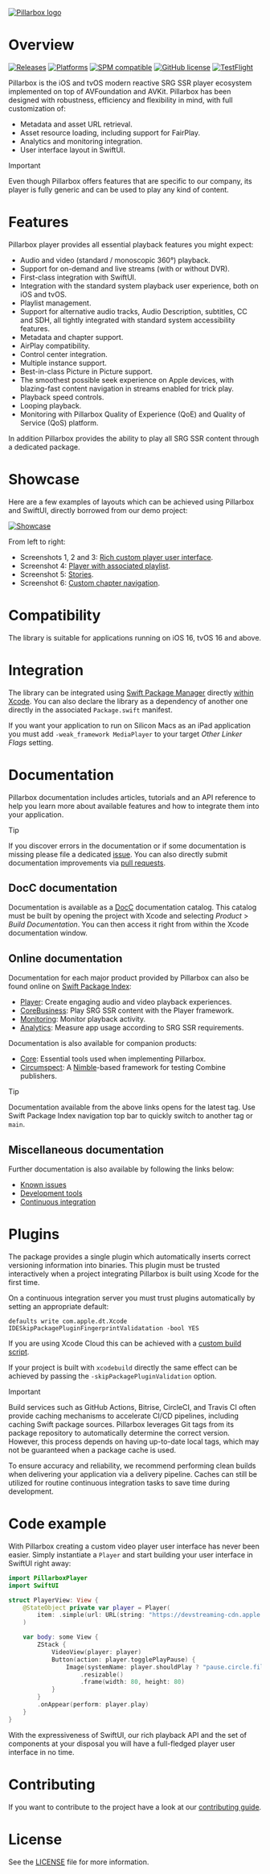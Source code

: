 <!-- markdownlint-disable-next-line MD041 -->
[![Pillarbox logo](docs/README-images/logo.jpg)](https://github.com/SRGSSR/pillarbox-apple)

# Overview

[![Releases](https://img.shields.io/endpoint?url=https%3A%2F%2Fswiftpackageindex.com%2Fapi%2Fpackages%2FSRGSSR%2Fpillarbox-apple%2Fbadge%3Ftype%3Dswift-versions)](https://swiftpackageindex.com/SRGSSR/pillarbox-apple) [![Platforms](https://img.shields.io/endpoint?url=https%3A%2F%2Fswiftpackageindex.com%2Fapi%2Fpackages%2FSRGSSR%2Fpillarbox-apple%2Fbadge%3Ftype%3Dplatforms)](https://swiftpackageindex.com/SRGSSR/pillarbox-apple) [![SPM compatible](https://img.shields.io/badge/SPM-compatible-4BC51D.svg?style=flat)](https://swift.org/package-manager) [![GitHub license](https://img.shields.io/github/license/SRGSSR/pillarbox-apple)](LICENSE) [![TestFlight](https://img.shields.io/badge/%EF%A3%BF-TestFlight-499ae4?link=https%3A%2F%2Ftestflight.apple.com%2Fjoin%2FTS6ngLqf)](https://testflight.apple.com/join/TS6ngLqf)

Pillarbox is the iOS and tvOS modern reactive SRG SSR player ecosystem implemented on top of AVFoundation and AVKit. Pillarbox has been designed with robustness, efficiency and flexibility in mind, with full customization of:

- Metadata and asset URL retrieval.
- Asset resource loading, including support for FairPlay.
- Analytics and monitoring integration.
- User interface layout in SwiftUI.

> [!IMPORTANT]
> Even though Pillarbox offers features that are specific to our company, its player is fully generic and can be used to play any kind of content.

# Features

Pillarbox player provides all essential playback features you might expect:

- Audio and video (standard / monoscopic 360°) playback.
- Support for on-demand and live streams (with or without DVR).
- First-class integration with SwiftUI.
- Integration with the standard system playback user experience, both on iOS and tvOS.
- Playlist management.
- Support for alternative audio tracks, Audio Description, subtitles, CC and SDH, all tightly integrated with standard system accessibility features.
- Metadata and chapter support.
- AirPlay compatibility.
- Control center integration.
- Multiple instance support.
- Best-in-class Picture in Picture support.
- The smoothest possible seek experience on Apple devices, with blazing-fast content navigation in streams enabled for trick play.
- Playback speed controls.
- Looping playback.
- Monitoring with Pillarbox Quality of Experience (QoE) and Quality of Service (QoS) platform.

In addition Pillarbox provides the ability to play all SRG SSR content through a dedicated package.

# Showcase

Here are a few examples of layouts which can be achieved using Pillarbox and SwiftUI, directly borrowed from our demo project:

[![Showcase](docs/README-images/showcase.png)](https://github.com/SRGSSR/pillarbox-apple)

From left to right:

- Screenshots 1, 2 and 3: [Rich custom player user interface](Demo/Sources/Players/PlaybackView.swift).
- Screenshot 4: [Player with associated playlist](Demo/Sources/Showcase/Playlist/PlaylistView.swift).
- Screenshot 5: [Stories](Demo/Sources/Showcase/Stories/StoriesView.swift).
- Screenshot 6: [Custom chapter navigation](Demo/Sources/Players/PlayerView.swift).

# Compatibility

The library is suitable for applications running on iOS 16, tvOS 16 and above.

# Integration

The library can be integrated using [Swift Package Manager](https://swift.org/package-manager) directly [within Xcode](https://developer.apple.com/documentation/xcode/adding_package_dependencies_to_your_app). You can also declare the library as a dependency of another one directly in the associated `Package.swift` manifest.

If you want your application to run on Silicon Macs as an iPad application you must add `-weak_framework MediaPlayer` to your target _Other Linker Flags_ setting.

# Documentation

Pillarbox documentation includes articles, tutorials and an API reference to help you learn more about available features and how to integrate them into your application.

> [!TIP]
> If you discover errors in the documentation or if some documentation is missing please file a dedicated [issue](https://github.com/SRGSSR/pillarbox-apple/issues/new/choose). You can also directly submit documentation improvements via [pull requests](https://github.com/SRGSSR/pillarbox-apple/compare).

## DocC documentation

Documentation is available as a [DocC](https://developer.apple.com/documentation/docc) documentation catalog. This catalog must be built by opening the project with Xcode and selecting _Product_ > _Build Documentation_. You can then access it right from within the Xcode documentation window.

## Online documentation

Documentation for each major product provided by Pillarbox can also be found online on [Swift Package Index](https://swiftpackageindex.com/SRGSSR/pillarbox-apple):

- [Player](https://swiftpackageindex.com/SRGSSR/pillarbox-apple/documentation/pillarboxplayer): Create engaging audio and video playback experiences.
- [CoreBusiness](https://swiftpackageindex.com/SRGSSR/pillarbox-apple/documentation/pillarboxcorebusiness): Play SRG SSR content with the Player framework.
- [Monitoring](https://swiftpackageindex.com/SRGSSR/pillarbox-apple/documentation/pillarboxmonitoring): Monitor playback activity.
- [Analytics](https://swiftpackageindex.com/SRGSSR/pillarbox-apple/documentation/pillarboxanalytics): Measure app usage according to SRG SSR requirements.

Documentation is also available for companion products:

- [Core](https://swiftpackageindex.com/SRGSSR/pillarbox-apple/documentation/pillarboxcore): Essential tools used when implementing Pillarbox.
- [Circumspect](https://swiftpackageindex.com/SRGSSR/pillarbox-apple/documentation/pillarboxcircumspect): A [Nimble](https://github.com/Quick/Nimble)-based framework for testing Combine publishers.

> [!TIP]
> Documentation available from the above links opens for the latest tag. Use Swift Package Index navigation top bar to quickly switch to another tag or `main`.

## Miscellaneous documentation

Further documentation is also available by following the links below:

- [Known issues](docs/KNOWN_ISSUES.md)
- [Development tools](docs/DEVELOPMENT_TOOLS.md)
- [Continuous integration](docs/CONTINUOUS_INTEGRATION.md)

# Plugins

The package provides a single plugin which automatically inserts correct versioning information into binaries. This plugin must be trusted interactively when a project integrating Pillarbox is built using Xcode for the first time.

On a continuous integration server you must trust plugins automatically by setting an appropriate default:

```shell
defaults write com.apple.dt.Xcode IDESkipPackagePluginFingerprintValidatation -bool YES
```

If you are using Xcode Cloud this can be achieved with a [custom build script](https://developer.apple.com/documentation/xcode/writing-custom-build-scripts).

If your project is built with `xcodebuild` directly the same effect can be achieved by passing the `-skipPackagePluginValidation` option.

> [!IMPORTANT]
> Build services such as GitHub Actions, Bitrise, CircleCI, and Travis CI often provide caching mechanisms to accelerate CI/CD pipelines, including caching Swift package sources. Pillarbox leverages Git tags from its package repository to automatically determine the correct version. However, this process depends on having up-to-date local tags, which may not be guaranteed when a package cache is used.
>
> To ensure accuracy and reliability, we recommend performing clean builds when delivering your application via a delivery pipeline. Caches can still be utilized for routine continuous integration tasks to save time during development.

# Code example

With Pillarbox creating a custom video player user interface has never been easier. Simply instantiate a `Player` and start building your user interface in SwiftUI right away:

```swift
import PillarboxPlayer
import SwiftUI

struct PlayerView: View {
    @StateObject private var player = Player(
        item: .simple(url: URL(string: "https://devstreaming-cdn.apple.com/videos/streaming/examples/img_bipbop_adv_example_ts/master.m3u8")!)
    )

    var body: some View {
        ZStack {
            VideoView(player: player)
            Button(action: player.togglePlayPause) {
                Image(systemName: player.shouldPlay ? "pause.circle.fill" : "play.circle.fill")
                    .resizable()
                    .frame(width: 80, height: 80)
            }
        }
        .onAppear(perform: player.play)
    }
}
```

With the expressiveness of SwiftUI, our rich playback API and the set of components at your disposal you will have a full-fledged player user interface in no time.

# Contributing

If you want to contribute to the project have a look at our [contributing guide](docs/CONTRIBUTING.md).

# License

See the [LICENSE](LICENSE) file for more information.
